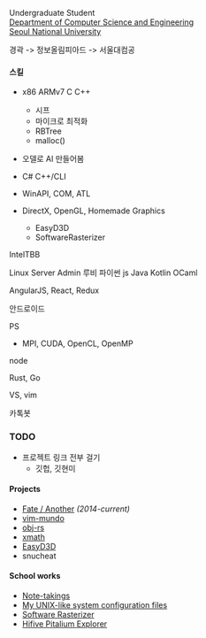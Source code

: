 Undergraduate Student <br>
[Department of Computer Science and Engineering](http://cse.snu.ac.kr/en) <br>
[Seoul National University](http://en.snu.ac.kr/)

경곽 -> 정보올림피아드 -> 서울대컴공

#### 스킬
- x86 ARMv7 C C++
    - 시프
    - 마이크로 최적화
    - RBTree
    - malloc()

- 오델로 AI 만들어봄

- C# C++/CLI

- WinAPI, COM, ATL

- DirectX, OpenGL, Homemade Graphics
    - EasyD3D
    - SoftwareRasterizer

IntelTBB

Linux Server Admin
루비
파이썬
js
Java
Kotlin
OCaml

AngularJS, React, Redux

안드로이드

PS

- MPI, CUDA, OpenCL, OpenMP

node

Rust, Go

VS, vim

카톡봇


### TODO
- 프로젝트 링크 전부 걸기
    - 깃헙, 깃현미

#### Projects
- [Fate / Another](https://github.com/simnalamburt/fate) *(2014-current)*
- [vim-mundo](https://github.com/simnalamburt/vim-mundo)
- [obj-rs](https://github.com/simnalamburt/obj-rs)
- [xmath](https://github.com/simnalamburt/xmath)
- [EasyD3D](https://github.com/simnalamburt/EasyD3D)
- snucheat

#### School works
- [Note-takings](https://github.com/simnalamburt/snucse)
- [My UNIX-like system configuration files](https://github.com/simnalamburt/.dotfiles)
- [Software Rasterizer](https://github.com/simnalamburt/SoftwareRasterizer)
- [Hifive Pitalium Explorer](https://github.com/hifive-snu/hifive-test-explorer)
